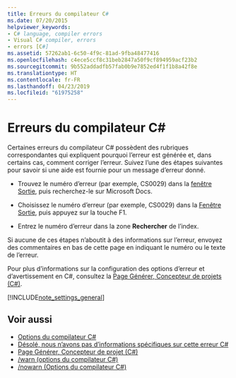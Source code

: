 ```yaml
---
title: Erreurs du compilateur C#
ms.date: 07/20/2015
helpviewer_keywords:
- C# language, compiler errors
- Visual C# compiler, errors
- errors [C#]
ms.assetid: 57262ab1-6c50-4f9c-81ad-9fba48477416
ms.openlocfilehash: c4ece5ccf8c31beb2847a50f9cf894959acf23b2
ms.sourcegitcommit: 9b552addadfb57fab0b9e7852ed4f1f1b8a42f8e
ms.translationtype: HT
ms.contentlocale: fr-FR
ms.lasthandoff: 04/23/2019
ms.locfileid: "61975258"
---
```

# <a name="c-compiler-errors"></a>Erreurs du compilateur C#

Certaines erreurs du compilateur C# possèdent des rubriques correspondantes qui expliquent pourquoi l’erreur est générée et, dans certains cas, comment corriger l’erreur. Suivez l’une des étapes suivantes pour savoir si une aide est fournie pour un message d’erreur donné.  
  
- Trouvez le numéro d’erreur (par exemple, CS0029) dans la [fenêtre Sortie](/visualstudio/ide/reference/output-window), puis recherchez-le sur Microsoft Docs.  
  
- Choisissez le numéro d’erreur (par exemple, CS0029) dans la [Fenêtre Sortie](/visualstudio/ide/reference/output-window), puis appuyez sur la touche F1.  
  
- Entrez le numéro d’erreur dans la zone **Rechercher** de l’index.  
  
 Si aucune de ces étapes n’aboutit à des informations sur l’erreur, envoyez des commentaires en bas de cette page en indiquant le numéro ou le texte de l’erreur.  
  
 Pour plus d’informations sur la configuration des options d’erreur et d’avertissement en C#, consultez la [Page Générer, Concepteur de projets (C#)](/visualstudio/ide/reference/build-page-project-designer-csharp).  
  
[!INCLUDE[note_settings_general](~/includes/note-settings-general-md.md)]  
  
## <a name="see-also"></a>Voir aussi

- [Options du compilateur C#](../../../csharp/language-reference/compiler-options/index.md)
- [Désolé, nous n’avons pas d’informations spécifiques sur cette erreur C#](../../../csharp/misc/sorry-we-don-t-have-specifics-on-this-csharp-error.md)
- [Page Générer, Concepteur de projet (C#)](/visualstudio/ide/reference/build-page-project-designer-csharp)
- [/warn (options du compilateur C#)](../../../csharp/language-reference/compiler-options/warn-compiler-option.md)
- [/nowarn (Options du compilateur C#)](../../../csharp/language-reference/compiler-options/nowarn-compiler-option.md)
